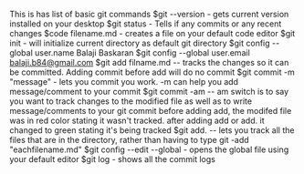 This is has list of basic git commands
$git --version   - gets current version installed on your desktop
$git status - Tells if any commits or any recent changes
$code filename.md - creates a file on your default code editor
$git init - will initialize current directory as default git directory
$git config --global user.name Balaji Baskaran
$git config --global user.email balaji.b84@gmail.com
$git add filname.md -- tracks the changes so it can be committed. Adding commit before add will do no commit
$git commit -m "message" - lets you commit you work. -m can help you add message/comment to your commit
$git commit -am -- am switch is to say you want to track changes to the modified file as well as to write message/comments to your git commit
before adding add, the modifed file was in red color stating it wasn't tracked. after adding add or add. it changed to green stating it's being tracked
$git add. -- lets you track all the files that are in the directory, rather than having to type git -add "eachfilename.md"
$git config --edit --global - opens the global file using your default editor
$git log - shows all the commit logs